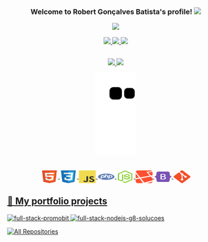 <h3 align="center">
  Welcome to Robert Gonçalves Batista's profile!
  <img src="https://media.giphy.com/media/hvRJCLFzcasrR4ia7z/giphy.gif" width="28">
</h3>

<!-- Typing SVG by DenverCoder1 - https://github.com/DenverCoder1/readme-typing-svg -->
<p align="center">
  <a href="https://github.com/DenverCoder1/readme-typing-svg">
    <img src="https://readme-typing-svg.herokuapp.com?color=%2336BCF7&lines=Full-stack+PHP+and+Javascript+web+developer;Always+learning+new+things;Experienced+PHP+projects">
  </a>
</p>

<!-- Social icons section -->
<div align="center">
  <a href="https://api.whatsapp.com/send?phone=5522999363638" target="_blank">
    <img src="https://img.shields.io/badge/WhatsApp-25D366?style=for-the-badge&logo=whatsapp&logoColor=white" target="_blank">
  </a>
  <a href = "mailto:robert.comunicar@gmail.com">
    <img src="https://img.shields.io/badge/-Gmail-%23333?style=for-the-badge&logo=gmail&logoColor=white" target="_blank">
  </a>
  <a href="https://www.linkedin.com/in/robert-gon%C3%A7alves-batista-092985189/" target="_blank">
    <img src="https://img.shields.io/badge/-LinkedIn-%230077B5?style=for-the-badge&logo=linkedin&logoColor=white" target="_blank">
  </a>  
</div>

<!-- GitHub Stats -->
##

<div align="center">
  <a href="https://github.com/robertgoncalvesbatista">
  <img height="180em" src="https://github-readme-stats.vercel.app/api?username=robertgoncalvesbatista&show_icons=true&theme=dracula&include_all_commits=true&count_private=true"/>
  <img height="180em" src="https://github-readme-stats.vercel.app/api/top-langs/?username=robertgoncalvesbatista&layout=compact&langs_count=7&theme=dracula"/>
    
  ![Snake animation](https://github.com/robertgoncalvesbatista/robertgoncalvesbatista/blob/output/github-contribution-grid-snake.svg)
</div>
  
<!-- Technologies -->
<div style="display: inline_block" align="center"><br>
  <img align="center" alt="Robert-HTML" height="30" width="40" src="https://raw.githubusercontent.com/devicons/devicon/master/icons/html5/html5-original.svg">
  <img align="center" alt="Robert-CSS" height="30" width="40" src="https://raw.githubusercontent.com/devicons/devicon/master/icons/css3/css3-original.svg">
  <img align="center" alt="Robert-JS" height="30" width="40" src="https://raw.githubusercontent.com/devicons/devicon/master/icons/javascript/javascript-original.svg">
  <img align="center" alt="Robert-PHP" height="30" width="40" src="https://raw.githubusercontent.com/devicons/devicon/master/icons/php/php-plain.svg">
  <img align="center" alt="Robert-NodeJS" height="30" width="40" src="https://raw.githubusercontent.com/devicons/devicon/master/icons/nodejs/nodejs-plain.svg">
  <img align="center" alt="Robert-Laravel" height="30" width="40" src="https://raw.githubusercontent.com/devicons/devicon/master/icons/laravel/laravel-plain.svg">
  <img align="center" alt="Robert-Bootstrap" height="30" width="40" src="https://raw.githubusercontent.com/devicons/devicon/master/icons/bootstrap/bootstrap-plain.svg">
  <img align="center" alt="Robert-Git" height="30" width="40" src="https://raw.githubusercontent.com/devicons/devicon/master/icons/git/git-original.svg">
</div>

## 📘 My portfolio projects

<p align="left">  
  <a href="https://github.com/robertgoncalvesbatista/full-stack-promobit">
    <img src="https://github-readme-stats.vercel.app/api/pin/?username=robertgoncalvesbatista&repo=full-stack-promobit&hide_border=true&bg_color=1F222E&title_color=F85D7F&icon_color=F8D866&theme=react&show_icons=false" alt="full-stack-promobit" />
  </a>
  
  <a href="https://github.com/robertgoncalvesbatista/full-stack-nodejs-g8-solucoes">
    <img src="https://github-readme-stats.vercel.app/api/pin/?username=robertgoncalvesbatista&repo=full-stack-nodejs-g8-solucoes&hide_border=true&bg_color=1F222E&title_color=F85D7F&icon_color=F8D866&theme=react&show_icons=false" alt="full-stack-nodejs-g8-solucoes" />
  </a>
</p>

<p align="left">
  <a href="https://github.com/DenverCoder1?tab=repositories&sort=stargazers">
    <img alt="All Repositories" title="All Repositories" src="https://custom-icon-badges.herokuapp.com/badge/-All%20Repos-2962FF?style=for-the-badge&logoColor=white&logo=repo"/>   </a>
</p>
